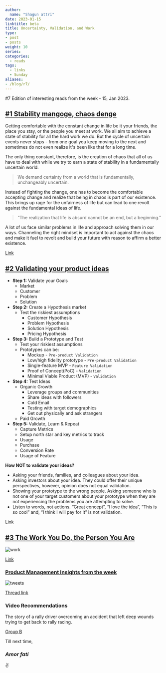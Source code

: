 ```yaml
---
author:
  name: "Shagun attri"
date: 2023-01-15
linktitle: beta
title: Uncertainty, Validation, and Work
type:
- post
- posts
weight: 10
series:
categories:
  - reads
tags:
  - links
  - Sunday
aliases:
- /blog/r7/
---
```


#7 Edition of interesting reads from the week - 15, Jan 2023.

## [#1 Stability mangoge, chaos denge](https://www.thebalcony.in/let-the-chaos-begin/)

Getting comfortable with the constant change in life be it your friends, the place you stay, or the people you meet at work. We all aim to achieve a state of stability for all the hard work we do. But the cycle of uncertain events never stops - from one goal you keep moving to the next and sometimes do not even realize it's been like that for a long time.

The only thing constant, therefore, is the creation of chaos that all of us have to deal with while we try to earn a state of stability in a fundamentally uncertain world.

> We demand certainty from a world that is fundamentally, unchangeably uncertain.

Instead of fighting the change, one has to become the comfortable accepting change and realize that being in chaos is part of our existence. This brings up rage for the unfairness of life but can lead to one revolt against the fundamental ideas of life.

> “The realization that life is absurd cannot be an end, but a beginning.”

A lot of us face similar problems in life and approach solving them in our ways. Channeling the right mindset is important to act against the chaos and make it fuel to revolt and build your future with reason to affirm a better existence.

[Link](https://www.thebalcony.in/let-the-chaos-begin/)

## [#2 Validating your product ideas](https://whizzoe.substack.com/p/how-to-tell-if-your-idea-is-worth)

- **Step 1:** Validate your Goals
  - Market
  - Customer
  - Problem
  - Solution
- **Step 2:** Create a Hypothesis market
  - Test the riskiest assumptions
    - Customer Hypothesis
    - Problem Hypothesis
    - Solution Hypothesis
    - Pricing Hypothesis
- **Step 3:** Build a Prototype and Test
  - Test your riskiest assumptions
  - Prototypes can be:
    - Mockup - `Pre-product Validation`
    - Low/high fidelity prototype - `Pre-product Validation`
    - Single-feature MVP - `Feature Validation`
    - Proof of Concept(PoC) - `Validation`
    - Minimal Viable Product (MVP) - `Validation`
- **Step 4:** Test Ideas
  - Organic Growth
    - Leverage groups and communities
    - Share ideas with followers
    - Cold Email
    - Testing with target demographics
    - Get out physically and ask strangers
  - Paid Growth
- **Step 5:** Validate, Learn & Repeat
  - Capture Metrics
  - Setup north star and key metrics to track
  - Usage
  - Purchase
  - Conversion Rate
  - Usage of Feature

**How NOT to validate your ideas?**

- Asking your friends, families, and colleagues about your idea.
- Asking investors about your idea. They could offer their unique perspectives, however, opinion does not equal validation.
- Showing your prototype to the wrong people. Asking someone who is not one of your target customers about your prototype when they are not experiencing the problems you are attempting to solve.
- Listen to words, not actions. “Great concept”, “I love the idea”, “This is so cool” and, “I think I will pay for it” is not validation.

[Link](https://whizzoe.substack.com/p/how-to-tell-if-your-idea-is-worth)

## [#3 The Work You Do, the Person You Are](https://www.newyorker.com/magazine/2017/06/05/toni-morrison-the-work-you-do-the-person-you-are)

![work](https://user-images.githubusercontent.com/29366864/212586196-a9663326-a7c3-4af0-98ff-57230967dc21.jpeg)

[Link](https://www.newyorker.com/magazine/2017/06/05/toni-morrison-the-work-you-do-the-person-you-are)

### [Product Management Insights from the week](https://twitter.com/shagunattri_/status/1610442882976186369?s=20)

![tweets](https://user-images.githubusercontent.com/29366864/212584167-d26639cb-a505-4764-a1d3-20acd3377966.png)

[Thread link](https://twitter.com/shagunattri_/status/1610442882976186369?s=20)
### Video Recommendations

The story of a rally driver overcoming an accident that left deep wounds trying to get back to rally racing.

[Group B](https://youtu.be/c_S9UUHJNaw)

Till next time,
### *Amor fati*
✌️